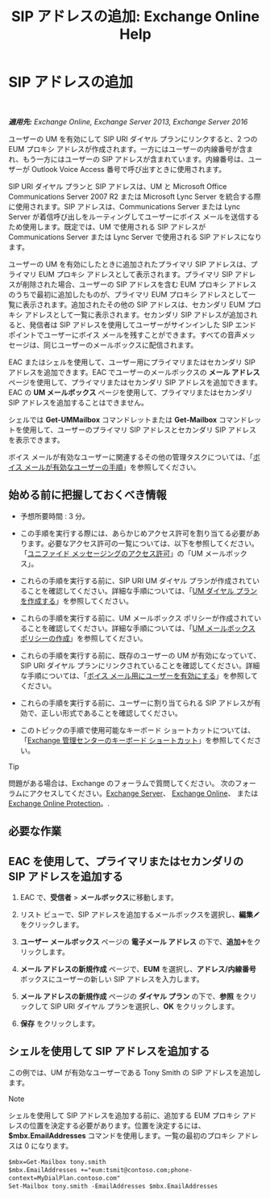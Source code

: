 ﻿---
title: 'SIP アドレスの追加: Exchange Online Help'
TOCTitle: SIP アドレスの追加
ms:assetid: 40295bcf-c62b-4f26-95ca-a8c4bd210fb3
ms:mtpsurl: https://technet.microsoft.com/ja-jp/library/JJ662760(v=EXCHG.150)
ms:contentKeyID: 50555760
ms.date: 05/22/2018
mtps_version: v=EXCHG.150
ms.translationtype: HT
---

# SIP アドレスの追加

 

_**適用先:** Exchange Online, Exchange Server 2013, Exchange Server 2016_

ユーザーの UM を有効にして SIP URI ダイヤル プランにリンクすると、2 つの EUM プロキシ アドレスが作成されます。一方にはユーザーの内線番号が含まれ、もう一方にはユーザーの SIP アドレスが含まれています。内線番号は、ユーザーが Outlook Voice Access 番号で呼び出すときに使用されます。

SIP URI ダイヤル プランと SIP アドレスは、UM と Microsoft Office Communications Server 2007 R2 または Microsoft Lync Server を統合する際に使用されます。SIP アドレスは、Communications Server または Lync Server が着信呼び出しをルーティングしてユーザーにボイス メールを送信するため使用します。既定では、UM で使用される SIP アドレスが Communications Server または Lync Server で使用される SIP アドレスになります。

ユーザーの UM を有効にしたときに追加されたプライマリ SIP アドレスは、プライマリ EUM プロキシ アドレスとして表示されます。プライマリ SIP アドレスが削除された場合、ユーザーの SIP アドレスを含む EUM プロキシ アドレスのうちで最初に追加したものが、プライマリ EUM プロキシ アドレスとして一覧に表示されます。追加されたその他の SIP アドレスは、セカンダリ EUM プロキシ アドレスとして一覧に表示されます。セカンダリ SIP アドレスが追加されると、発信者は SIP アドレスを使用してユーザーがサインインした SIP エンドポイントでユーザーにボイス メールを残すことができます。すべての音声メッセージは、同じユーザーのメールボックスに配信されます。

EAC またはシェルを使用して、ユーザー用にプライマリまたはセカンダリ SIP アドレスを追加できます。EAC でユーザーのメールボックスの <strong>メール アドレス</strong> ページを使用して、プライマリまたはセカンダリ SIP アドレスを追加できます。EAC の <strong>UM メールボックス</strong> ページを使用して、プライマリまたはセカンダリ SIP アドレスを追加することはできません。

シェルでは **Get-UMMailbox** コマンドレットまたは **Get-Mailbox** コマンドレットを使用して、ユーザーのプライマリ SIP アドレスとセカンダリ SIP アドレスを表示できます。

ボイス メールが有効なユーザーに関連するその他の管理タスクについては、「[ボイス メールが有効なユーザーの手順](voice-mail-enabled-user-procedures-exchange-2013-help.md)」を参照してください。

## 始める前に把握しておくべき情報

  - 予想所要時間 : 3 分。

  - この手順を実行する際には、あらかじめアクセス許可を割り当てる必要があります。必要なアクセス許可の一覧については、以下を参照してください。「[ユニファイド メッセージングのアクセス許可](unified-messaging-permissions-exchange-2013-help.md)」の「UM メールボックス」。

  - これらの手順を実行する前に、SIP URI UM ダイヤル プランが作成されていることを確認してください。詳細な手順については、「[UM ダイヤル プランを作成する](create-a-um-dial-plan-exchange-2013-help.md)」を参照してください。

  - これらの手順を実行する前に、UM メールボックス ポリシーが作成されていることを確認してください。詳細な手順については、「[UM メールボックス ポリシーの作成](create-a-um-mailbox-policy-exchange-2013-help.md)」を参照してください。

  - これらの手順を実行する前に、既存のユーザーの UM が有効になっていて、SIP URI ダイヤル プランにリンクされていることを確認してください。詳細な手順については、「[ボイス メール用にユーザーを有効にする](enable-a-user-for-voice-mail-exchange-2013-help.md)」を参照してください。

  - これらの手順を実行する前に、ユーザーに割り当てられる SIP アドレスが有効で、正しい形式であることを確認してください。

  - このトピックの手順で使用可能なキーボード ショートカットについては、「[Exchange 管理センターのキーボード ショートカット](keyboard-shortcuts-in-the-exchange-admin-center-exchange-online-protection-help.md)」を参照してください。


> [!TIP]
> 問題がある場合は、Exchange のフォーラムで質問してください。 次のフォーラムにアクセスしてください。<A href="https://go.microsoft.com/fwlink/p/?linkid=60612">Exchange Server</A>、 <A href="https://go.microsoft.com/fwlink/p/?linkid=267542">Exchange Online</A>、 または <A href="https://go.microsoft.com/fwlink/p/?linkid=285351">Exchange Online Protection</A>。.



## 必要な作業

## EAC を使用して、プライマリまたはセカンダリの SIP アドレスを追加する

1.  EAC で、<strong>受信者</strong> \> <strong>メールボックス</strong>に移動します。

2.  リスト ビューで、SIP アドレスを追加するメールボックスを選択し、<strong>編集</strong>![編集アイコン](images/Bb124582.6f53ccb2-1f13-4c02-bea0-30690e6ea71d(EXCHG.150).gif "編集アイコン") をクリックします。

3.  <strong>ユーザー メールボックス</strong> ページの <strong>電子メール アドレス</strong> の下で、<strong>追加</strong>![\[追加\] アイコン](images/JJ218640.c1e75329-d6d7-4073-a27d-498590bbb558(EXCHG.150).gif "[追加] アイコン")をクリックします。

4.  <strong>メール アドレスの新規作成</strong> ページで、<strong>EUM</strong> を選択し、<strong>アドレス/内線番号</strong> ボックスにユーザーの新しい SIP アドレスを入力します。

5.  <strong>メール アドレスの新規作成</strong> ページの <strong>ダイヤル プラン</strong> の下で、<strong>参照</strong> をクリックして SIP URI ダイヤル プランを選択し、<strong>OK</strong> をクリックします。

6.  <strong>保存</strong> をクリックします。

## シェルを使用して SIP アドレスを追加する

この例では、UM が有効なユーザーである Tony Smith の SIP アドレスを追加します。


> [!NOTE]
> シェルを使用して SIP アドレスを追加する前に、追加する EUM プロキシ アドレスの位置を決定する必要があります。位置を決定するには、<STRONG>$mbx.EmailAddresses</STRONG> コマンドを使用します。一覧の最初のプロキシ アドレスは 0 になります。



    $mbx=Get-Mailbox tony.smith
    $mbx.EmailAddresses +="eum:tsmit@contoso.com;phone-context=MyDialPlan.contoso.com"
    Set-Mailbox tony.smith -EmailAddresses $mbx.EmailAddresses

